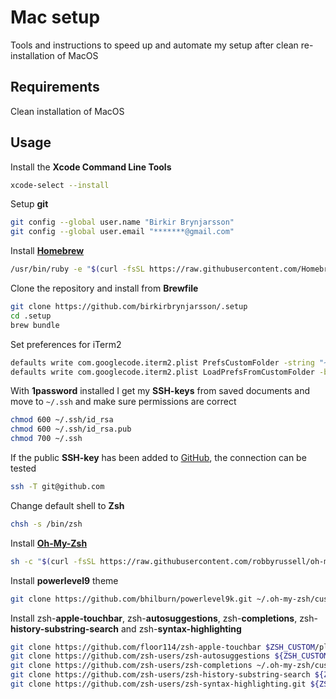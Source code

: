 # Mac setup
Tools and instructions to speed up and automate my setup after clean re-installation of MacOS

## Requirements
Clean installation of MacOS

## Usage
Install the **Xcode Command Line Tools**

```bash
xcode-select --install
```
Setup **git**
```bash
git config --global user.name "Birkir Brynjarsson"
git config --global user.email "*******@gmail.com"
```
Install **[Homebrew](https://brew.sh/)**
```bash
/usr/bin/ruby -e "$(curl -fsSL https://raw.githubusercontent.com/Homebrew/install/master/install)"
```
Clone the repository and install from **Brewfile**
```bash
git clone https://github.com/birkirbrynjarsson/.setup
cd .setup
brew bundle
```
Set preferences for iTerm2
```bash
defaults write com.googlecode.iterm2.plist PrefsCustomFolder -string "~/.setup/iterm2"
defaults write com.googlecode.iterm2.plist LoadPrefsFromCustomFolder -bool true
```
With **1password** installed I get my **SSH-keys** from saved documents and move to `~/.ssh` and make sure permissions are correct
```bash
chmod 600 ~/.ssh/id_rsa
chmod 600 ~/.ssh/id_rsa.pub
chmod 700 ~/.ssh
```
If the public **SSH-key** has been added to [GitHub](https://github.com/settings/ssh), the connection can be tested
```bash
ssh -T git@github.com
```
Change default shell to **Zsh**
```bash
chsh -s /bin/zsh
```
Install **[Oh-My-Zsh](https://github.com/robbyrussell/oh-my-zsh)**
```bash
sh -c "$(curl -fsSL https://raw.githubusercontent.com/robbyrussell/oh-my-zsh/master/tools/install.sh)"
```
Install **powerlevel9** theme
```bash
git clone https://github.com/bhilburn/powerlevel9k.git ~/.oh-my-zsh/custom/themes/powerlevel9k
```
Install zsh-**apple-touchbar**, zsh-**autosuggestions**, zsh-**completions**, zsh-**history-substring-search** and zsh-**syntax-highlighting**
```bash
git clone https://github.com/floor114/zsh-apple-touchbar $ZSH_CUSTOM/plugins/zsh-apple-touchbar
git clone https://github.com/zsh-users/zsh-autosuggestions ${ZSH_CUSTOM:-~/.oh-my-zsh/custom}/plugins/zsh-autosuggestions
git clone https://github.com/zsh-users/zsh-completions ~/.oh-my-zsh/custom/plugins/zsh-completions
git clone https://github.com/zsh-users/zsh-history-substring-search ${ZSH_CUSTOM:-~/.oh-my-zsh/custom}/plugins/zsh-history-substring-search
git clone https://github.com/zsh-users/zsh-syntax-highlighting.git ${ZSH_CUSTOM:-~/.oh-my-zsh/custom}/plugins/zsh-syntax-highlighting
```
